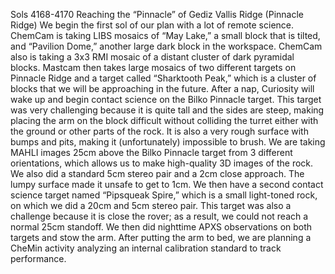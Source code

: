 Sols 4168-4170 Reaching the “Pinnacle” of Gediz Vallis Ridge (Pinnacle Ridge) 
 We begin the first sol of our plan with a lot of remote science. ChemCam is taking LIBS mosaics of “May Lake,” a small block that is tilted, and “Pavilion Dome,” another large dark block in the workspace. ChemCam also is taking a 3x3 RMI mosaic of a distant cluster of dark pyramidal blocks. Mastcam then takes large mosaics of two different targets on Pinnacle Ridge and a target called “Sharktooth Peak,” which is a cluster of blocks that we will be approaching in the future. After a nap, Curiosity will wake up and begin contact science on the Bilko Pinnacle target. This target was very challenging because it is quite tall and the sides are steep, making placing the arm on the block difficult without colliding the turret either with the ground or other parts of the rock. It is also a very rough surface with bumps and pits, making it (unfortunately) impossible to brush. We are taking MAHLI images 25cm above the Bilko Pinnacle target from 3 different orientations, which allows us to make high-quality 3D images of the rock. We also did a standard 5cm stereo pair and a 2cm close approach. The lumpy surface made it unsafe to get to 1cm. We then have a second contact science target named “Pipsqueak Spire,” which is a small light-toned rock, on which we did a 20cm and 5cm stereo pair. This target was also a challenge because it is close the rover; as a result, we could not reach a normal 25cm standoff. We then did nighttime APXS observations on both targets and stow the arm. After putting the arm to bed, we are planning a CheMin activity analyzing an internal calibration standard to track performance.